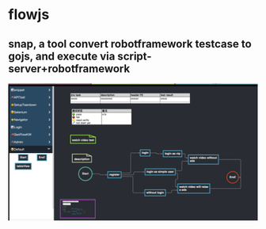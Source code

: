 # flowjs

## snap, a tool convert robotframework testcase to gojs, and execute via script-server+robotframework

![Image Info](./glance.png "glance.png.png")
